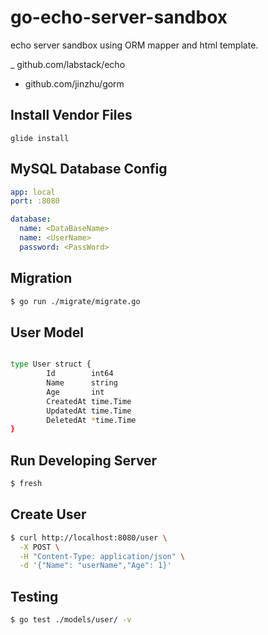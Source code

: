 # go-echo-server-sandbox

echo server sandbox using ORM mapper and html template.

_ github.com/labstack/echo
- github.com/jinzhu/gorm

## Install Vendor Files

```
glide install
```

## MySQL Database Config

``` yaml
app: local
port: :8080

database:
  name: <DataBaseName>
  name: <UserName>
  password: <PassWord>
```

## Migration

``` bash
$ go run ./migrate/migrate.go
```

## User Model

``` bash

type User struct {
		Id        int64
		Name      string
		Age       int
		CreatedAt time.Time
		UpdatedAt time.Time
		DeletedAt *time.Time
}
```

## Run Developing Server 

``` bash
$ fresh
```

## Create User

``` bash
$ curl http://localhost:8080/user \
  -X POST \
  -H "Content-Type: application/json" \
  -d '{"Name": "userName","Age": 1}'
```

## Testing

``` bash
$ go test ./models/user/ -v
```
